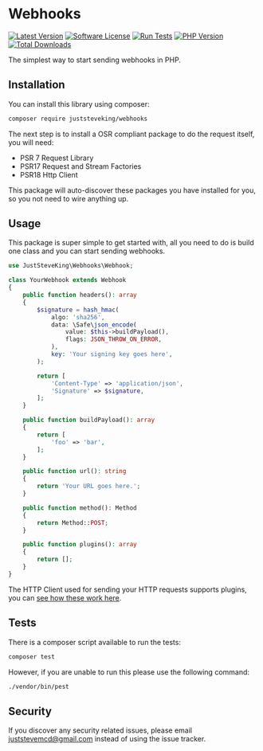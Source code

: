 # Webhooks

<!-- BADGES_START -->
[![Latest Version][badge-release]][packagist]
[![Software License][badge-license]][license]
[![Run Tests](https://github.com/JustSteveKing/webhooks/actions/workflows/tests.yml/badge.svg)](https://github.com/JustSteveKing/webhooks/actions/workflows/tests.yml)
[![PHP Version][badge-php]][php]
[![Total Downloads][badge-downloads]][downloads]

[badge-release]: https://img.shields.io/packagist/v/juststeveking/webhooks.svg?style=flat-square&label=release
[badge-license]: https://img.shields.io/packagist/l/juststeveking/webhooks.svg?style=flat-square
[badge-php]: https://img.shields.io/packagist/php-v/juststeveking/webhooks.svg?style=flat-square
[badge-downloads]: https://img.shields.io/packagist/dt/juststeveking/webhooks.svg?style=flat-square&colorB=mediumvioletred

[packagist]: https://packagist.org/packages/juststeveking/webhooks
[license]: https://github.com/juststeveking/webhooks/blob/main/LICENSE.md
[php]: https://php.net
[downloads]: https://packagist.org/packages/juststeveking/webhooks
<!-- BADGES_END -->

The simplest way to start sending webhooks in PHP.

## Installation

You can install this library using composer:

```bash
composer require juststeveking/webhooks
```

The next step is to install a OSR compliant package to do the request itself, you will need:

- PSR 7 Request Library
- PSR17 Request and Stream Factories
- PSR18 Http Client


This package will auto-discover these packages you have installed for you, so  you not need to wire anything up.

## Usage

This package is super simple to get started with, all you need to do is build one class and you can start sending webhooks.

```php
use JustSteveKing\Webhooks\Webhook;

class YourWebhook extends Webhook
{
    public function headers(): array
    {
        $signature = hash_hmac(
            algo: 'sha256',
            data: \Safe\json_encode(
                value: $this->buildPayload(),
                flags: JSON_THROW_ON_ERROR,
            ),
            key: 'Your signing key goes here',
        );

        return [
            'Content-Type' => 'application/json',
            'Signature' => $signature,
        ];
    }

    public function buildPayload(): array
    {
        return [
            'foo' => 'bar',
        ];
    }

    public function url(): string
    {
        return 'Your URL goes here.';
    }

    public function method(): Method
    {
        return Method::POST;
    }

    public function plugins(): array
    {
        return [];
    }
}
```

The HTTP Client used for sending your HTTP requests supports plugins, you can [see how these work here](https://docs.php-http.org/en/latest/plugins/index.html).

## Tests

There is a composer script available to run the tests:

```bash
composer test
```

However, if you are unable to run this please use the following command:

```bash
./vendor/bin/pest
```

## Security

If you discover any security related issues, please email juststevemcd@gmail.com instead of using the issue tracker.
